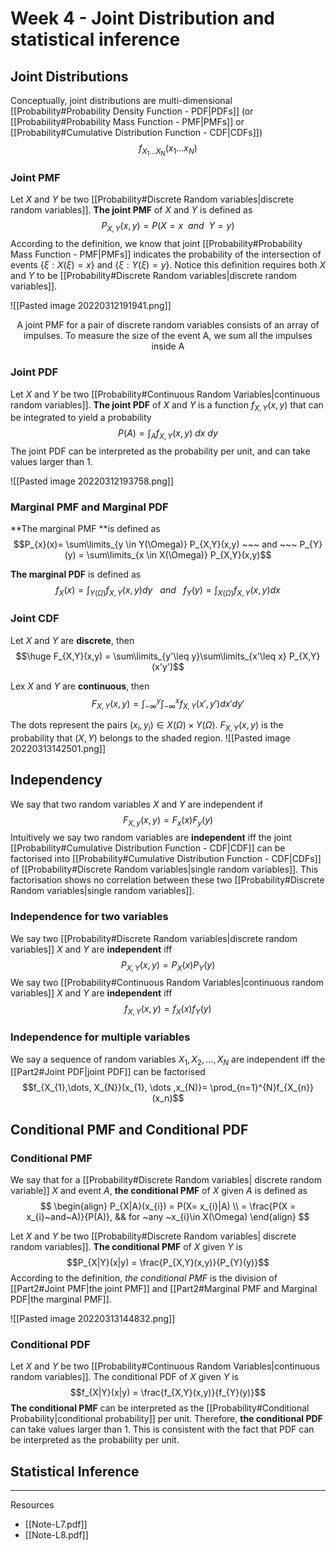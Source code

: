 # Week 4 - Joint Distribution and statistical inference
## Joint Distributions
Conceptually, joint distributions are multi-dimensional [[Probability#Probability Density Function - PDF|PDFs]] (or [[Probability#Probability Mass Function - PMF|PMFs]] or [[Probability#Cumulative Distribution Function - CDF|CDFs]])
$$f_{X_1 ... X_N}(x_{1}...x_{N})$$
### Joint PMF
Let $X$ and $Y$ be two [[Probability#Discrete Random variables|discrete random variables]]. **The joint PMF** of $X$ and $Y$ is defined as
$$P_{X,Y}(x,y) = P(X = x~~and ~~Y = y)$$
According to the definition, we know that joint [[Probability#Probability Mass Function - PMF|PMFs]] indicates the probability of the intersection of events {${\xi : X(\xi) = x}$} and {${\xi : Y(\xi)=y}$}. Notice this definition requires both $X$ and $Y$ to be  [[Probability#Discrete Random variables|discrete random variables]].

![[Pasted image 20220312191941.png]]
<center>A joint PMF for a pair of discrete random variables consists of an array of impulses. To measure the size of the event A, we sum all the impulses inside A </center>

### Joint PDF
Let $X$ and $Y$ be two [[Probability#Continuous Random Variables|continuous random variables]]. **The joint PDF** of $X$ and $Y$ is a function $f_{X,Y}(x,y)$ that can be integrated to yield a probability
$$P(A)= \int_{A} f_{X,Y}(x,y)~dx~dy$$
The joint PDF can be interpreted as the probability per unit, and can take values larger than 1.
 
![[Pasted image 20220312193758.png]]

### Marginal PMF and Marginal PDF
**The marginal PMF **is defined as 
$$P_{x}(x)= \sum\limits_{y \in Y(\Omega)} P_{X,Y}(x,y) ~~~ and ~~~ P_{Y}(y) = \sum\limits_{x \in X(\Omega)} P_{X,Y}(x,y)$$  

**The marginal PDF** is defined as
$$f_{X}(x) = \int _{Y(\Omega)}f_{X,Y}(x,y) dy~~~ and ~~~ f_{Y}(y) = \int _{X(\Omega)} f_{X,Y}(x,y) dx$$

### Joint CDF

Let $X$ and $Y$ are **discrete**, then
$$\huge F_{X,Y}(x,y) = \sum\limits_{y'\leq y}\sum\limits_{x'\leq x} P_{X,Y}(x'y')$$

Lex $X$ and $Y$ are **continuous**, then
$$F_{X,Y}(x,y)= \int_{-\infty}^{y}\int_{-\infty}^{x}f_{X,Y}(x',y') dx'dy'$$

The dots represent the pairs $(x_i ,y_{i})\in X(\Omega) \times Y(\Omega)$. $F_{X,Y}(x,y)$ is the probability that $(X,Y)$ belongs to the shaded region.
![[Pasted image 20220313142501.png]]
## Independency
We say that two random variables $X$ and $Y$ are independent if
$$F_{X,y}(x,y) = F_{x}(x)F_{y}(y)$$
Intuitively we say two random variables are **independent** iff the joint [[Probability#Cumulative Distribution Function - CDF|CDF]] can be factorised into [[Probability#Cumulative Distribution Function - CDF|CDFs]] of [[Probability#Discrete Random variables|single random variables]]. This factorisation shows no correlation between these two [[Probability#Discrete Random variables|single random variables]].

### Independence for two variables
We say two [[Probability#Discrete Random variables|discrete random variables]] $X$ and $Y$ are **independent** iff
$$P_{X,Y}(x,y) = P_{X}(x) P_{Y}(y)$$
We say two [[Probability#Continuous Random Variables|continuous random variables]] $X$ and $Y$ are **independent** iff
$$f_{X,Y}(x,y)=f_{X}(x) f_{Y}(y)$$
### Independence for multiple variables
We say a sequence of random variables $X_{1}, X_{2}, \dots, X_{N}$ are independent iff the [[Part2#Joint PDF|joint PDF]] can be factorised
$$f_{X_{1},\dots, X_{N}}(x_{1}, \dots ,x_{N)}= \prod_{n=1}^{N}f_{X_{n}}(x_n)$$

## Conditional PMF and Conditional PDF
### Conditional PMF
We say that for a [[Probability#Discrete Random variables| discrete random variable]] $X$ and event $A$, **the conditional PMF** of $X$ given $A$ is defined as
$$
\begin{align}
P_{X|A}(x_{i}) = P(X= x_{i}|A) \\
= \frac{P(X = x_{i}~and~A)}{P(A)}, && for ~any ~x_{i}\in X(\Omega)
\end{align}
$$

Let $X$ and $Y$ be two [[Probability#Discrete Random variables| discrete random variables]]. **The conditional PMF** of $X$ given $Y$ is
$$P_{X|Y}(x|y) = \frac{P_{X,Y}(x,y)}{P_{Y}(y)}$$
According to the definition, *the conditional PMF* is the division of [[Part2#Joint PMF|the joint PMF]] and [[Part2#Marginal PMF and Marginal PDF|the marginal PMF]].

![[Pasted image 20220313144832.png]]

### Conditional PDF
Let $X$ and $Y$ be two [[Probability#Continuous Random Variables|continuous random variables]]. The conditional PDF of $X$ given $Y$ is
$$f_{X|Y}(x|y) = \frac{f_{X,Y}(x,y)}{f_{Y}(y)}$$
**The conditional PMF** can be interpreted as the [[Probability#Conditional Probability|conditional probability]] per unit. Therefore, **the conditional PDF** can take values larger than 1. This is consistent with the fact that PDF can be interpreted as the probability per unit.

## Statistical Inference

---
Resources
- [[Note-L7.pdf]]
- [[Note-L8.pdf]]